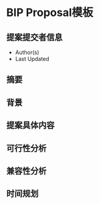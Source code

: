 # BIP Proposal模板

## 提案提交者信息

- Author(s)
- Last Updated



## 摘要



## 背景


## 提案具体内容



## 可行性分析



## 兼容性分析



## 时间规划